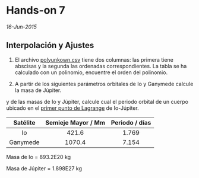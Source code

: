# Hands-on 7
*16-Jun-2015*


## Interpolación y Ajustes

1. El archivo [polyunkown.csv](https://raw.githubusercontent.com/ComputoCienciasUniandes/MetodosComputacionalesDatos/master/hands_on/polyunkown.csv) tiene dos columnas: las primera tiene abscisas y la segunda las ordenadas correspondientes. La tabla se ha calculado con un polinomio, encuentre el orden del polinomio.

2. A partir de los siguientes parámetros orbitales de Io y Ganymede calcule la masa de Júpiter.

y 
de las masas de Io y Júpiter, calcule cual el periodo orbital de un cuerpo ubicado en el  [primer punto de Lagrange](https://en.wikipedia.org/?title=Lagrangian_point#L1)  de Io-Júpiter.

| Satélite        | Semieje Mayor / Mm | Periodo / días |
| :-------------: |:-------------:| :-------------:
| Io     | 421.6 | 1.769 |
| Ganymede      |   1070.4    | 7.154 |

Masa de Io = 893.2E20 kg

Masa de Júpiter = 1.898E27 kg


<!--![](https://raw.githubusercontent.com/ComputoCienciasUniandes/MetodosComputacionales/master/hands_on/figures/choreography.png =700x)-->

